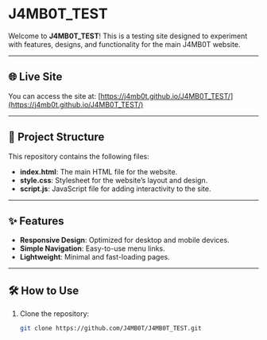 # J4MB0T_TEST

Welcome to **J4MB0T_TEST**! This is a testing site designed to experiment with features, designs, and functionality for the main J4MB0T website.

---

## 🌐 Live Site

You can access the site at: [https://j4mb0t.github.io/J4MB0T_TEST/](https://j4mb0t.github.io/J4MB0T_TEST/)  

---

## 📁 Project Structure

This repository contains the following files:

- **index.html**: The main HTML file for the website.
- **style.css**: Stylesheet for the website’s layout and design.
- **script.js**: JavaScript file for adding interactivity to the site.

---

## ✨ Features

- **Responsive Design**: Optimized for desktop and mobile devices.
- **Simple Navigation**: Easy-to-use menu links.
- **Lightweight**: Minimal and fast-loading pages.

---

## 🛠️ How to Use

1. Clone the repository:
   ```bash
   git clone https://github.com/J4MB0T/J4MB0T_TEST.git
